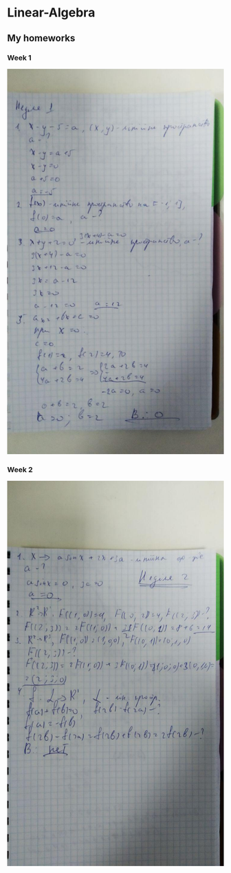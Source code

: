 # Linear-Algebra
## My homeworks
### Week 1
![week1](/Proofs/Week1/photo1.jpg)
### Week 2
![week2](/Proofs/Week2/photo1.jpg)

